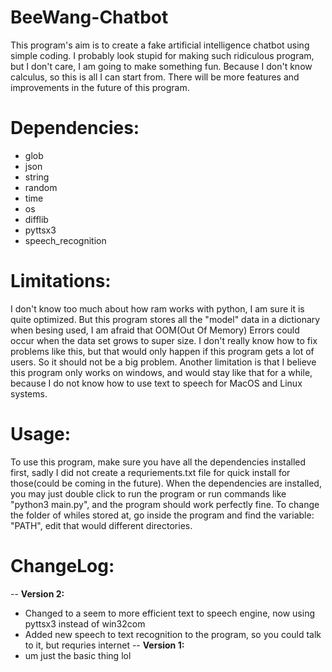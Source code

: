 # BeeWang-Chatbot
This program's aim is to create a fake artificial intelligence chatbot using simple coding. I probably look stupid for making such ridiculous program, but I don't care, I am going to make something fun. Because I don't know calculus, so this is all I can start from. There will be more features and improvements in the future of this program.
# Dependencies:
 - glob 
 - json
 - string 
 - random 
 - time 
 - os
 - difflib
 - pyttsx3
 - speech_recognition
# Limitations:
I don't know too much about how ram works with python, I am sure it is quite optimized. But this program stores all the "model" data in a dictionary when besing used, I am afraid that OOM(Out Of Memory) Errors could occur when the data set grows to super size. I don't really know how to fix problems like this, but that would only happen if this program gets a lot of users. So it should not be a big problem.
Another limitation is that I believe this program only works on windows, and would stay like that for a while, because I do not know how to use text to speech for MacOS and Linux systems.
# Usage:
To use this program, make sure you have all the dependencies installed first, sadly I did not create a requriements.txt file for quick install for those(could be coming in the future). When the dependencies are installed, you may just double click to run the program or run commands like "python3 main.py", and the program should work perfectly fine. 
To change the folder of whiles stored at, go inside the program and find the variable: "PATH", edit that would different directories.
# ChangeLog:
-- **Version 2:**
* Changed to a seem to more efficient text to speech engine, now using pyttsx3 instead of win32com
* Added new speech to text recognition to the program, so you could talk to it, but requries internet
-- **Version 1:**
* um just the basic thing lol
